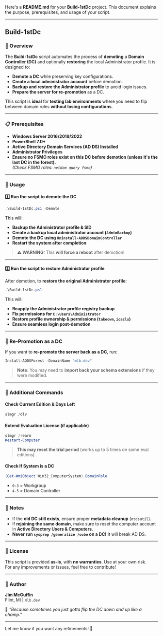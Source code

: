 Here's a **README.md** for your **Build-1stDc** project. This document explains the purpose, prerequisites, and usage of your script.  

---

## **Build-1stDc**

### **📌 Overview**
The **Build-1stDc** script automates the process of **demoting** a **Domain Controller (DC)** and optionally **restoring** the local Administrator profile. It is designed to:
- **Demote a DC** while preserving key configurations.
- **Create a local administrator account** before demotion.
- **Backup and restore the Administrator profile** to avoid login issues.
- **Prepare the server for re-promotion** as a DC.

This script is **ideal** for **testing lab environments** where you need to flip between domain roles **without losing configurations**.

---

### **📋 Prerequisites**
- **Windows Server 2016/2019/2022**
- **PowerShell 7.0+**
- **Active Directory Domain Services (AD DS) Installed**
- **Administrator Privileges**
- **Ensure no FSMO roles exist on this DC before demotion (unless it's the last DC in the forest).**  
  _(Check FSMO roles: `netdom query fsmo`)_

---

### **🚀 Usage**
#### **1️⃣ Run the script to demote the DC**
```powershell
.\Build-1stDc.ps1 -Demote
```
This will:
- **Backup the Administrator profile & SID**  
- **Create a backup local administrator account (`AdminBackup`)**  
- **Demote the DC using `Uninstall-ADDSDomainController`**  
- **Restart the system after completion**  

> **⚠️ WARNING:** This **will force a reboot** after demotion!

---

#### **2️⃣ Run the script to restore Administrator profile**
After demotion, to **restore the original Administrator profile**:
```powershell
.\Build-1stDc.ps1
```
This will:
- **Reapply the Administrator profile registry backup**
- **Fix permissions for `C:\Users\Administrator`**
- **Restore profile ownership & permissions (`takeown`, `icacls`)**
- **Ensure seamless login post-demotion**

---

### **🔄 Re-Promotion as a DC**
If you want to **re-promote the server back as a DC**, run:
```powershell
Install-ADDSForest -DomainName "mlb.dev"
```
> **Note:** You may need to **import back your schema extensions** if they were modified.

---

### **🔧 Additional Commands**
#### **Check Current Edition & Days Left**
```powershell
slmgr /dlv
```
#### **Extend Evaluation License (if applicable)**
```powershell
slmgr /rearm
Restart-Computer
```
> **This may reset the trial period** (works up to 5 times on some eval editions).

#### **Check If System is a DC**
```powershell
(Get-WmiObject Win32_ComputerSystem).DomainRole
```
- `0-3` = Workgroup  
- `4-5` = Domain Controller  

---

### **📌 Notes**
- If the **old DC still exists**, ensure proper **metadata cleanup** (`ntdsutil`).
- If **rejoining the same domain**, make sure to reset the computer account in **Active Directory Users & Computers**.
- **Never run `sysprep /generalize /oobe` on a DC!** It will break AD DS.

---

### **📜 License**
This script is provided **as-is**, with **no warranties**. Use at your own risk.  
For any improvements or issues, feel free to contribute!

---

### **💬 Author**
**Jim McGuffin**  
Flint, MI | `mlb.dev`  

🚀 _“Because sometimes you just gotta flip the DC down and up like a champ.”_  

---

Let me know if you want any refinements! 🎯